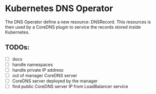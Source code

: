 # Kubernetes DNS Operator

The DNS Operator define a new resource: DNSRecord. This resources is then used by a CoreDNS plugin to 
service the records stored inside Kubernetes.


## TODOs:
- [ ] docs
- [ ] handle namespaces
- [ ] handle private IP address
- [ ] out of manager CoreDNS server
- [ ] CoreDNS server deployed by the manager
- [ ] find public CoreDNS server IP from LoadBalancer service
